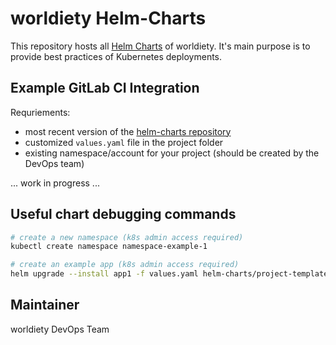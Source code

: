 # worldiety Helm-Charts

This repository hosts all [Helm Charts](https://helm.sh/docs/topics/charts/) of worldiety.
It's main purpose is to provide best practices of Kubernetes deployments.

## Example GitLab CI Integration

Requriements:

* most recent version of the [helm-charts repository](https://github.com/worldiety/helm-charts/)
* customized `values.yaml` file in the project folder
* existing namespace/account for your project (should be created by the DevOps team)

... work in progress ...

## Useful chart debugging commands

```bash
# create a new namespace (k8s admin access required)
kubectl create namespace namespace-example-1

# create an example app (k8s admin access required)
helm upgrade --install app1 -f values.yaml helm-charts/project-template/
```


## Maintainer

worldiety DevOps Team
